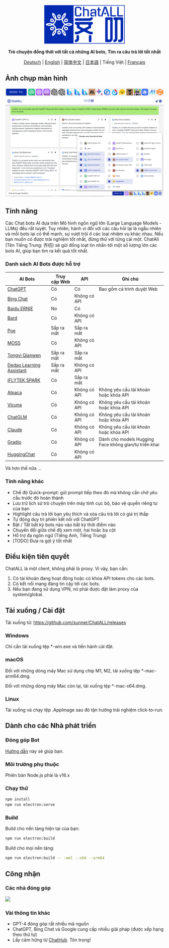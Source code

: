 <div align="center">
  <img src="src/assets/logo-cover.png" width=256></img>
  <p><strong>Trò chuyện đồng thời với tất cả những AI bots, Tìm ra câu trả lời tốt nhất </strong></p>

[Deutsch](README_DE-DE.md) | [English](README.md) | [简体中文](README_ZH-CN.md) | [日本語](README_JA-JP.md) | Tiếng Việt | [Français](README_FR-FR.md)

</div>

## Ảnh chụp màn hình

![Screenshot](screenshots/screenshot-2.png?raw=true)
![Screenshot](screenshots/screenshot-1.png?raw=true)

## Tính năng 

Các Chat bots AI dựa trên Mô hình ngôn ngữ lớn (Large Language Models - LLMs) đều rất tuyệt. Tuy nhiên, hành vi đối với các câu hỏi lại là ngẫu nhiên và mỗi bots lại có thế mạnh, sự vượt trội ở các loại nhiệm vụ khác nhau. Nếu bạn muốn có được trải nghiệm tốt nhất, đừng thử với từng cái một. ChatAll (Tên Tiếng Trung: 齐叨) sẽ gửi đồng loạt tin nhắn tới một số lượng lớn các bots AI, giúp bạn tìm ra kết quả tốt nhất.

### Danh sách AI Bots được hỗ trợ

| AI Bots                                                      | Truy cập Web  | API         | Ghi chú                                       |
| ------------------------------------------------------------ | ----------- | ----------- | ------------------------------------------- |
| [ChatGPT](https://chat.openai.com)                           | Có         | Có         | Bao gồm cả trình duyệt Web                       |
| [Bing Chat](https://www.bing.com/new)                        | Có         | Không có API      |                                             |
| [Baidu ERNIE](https://yiyan.baidu.com/)                      | No          | Có         |                                             |
| [Bard](https://bard.google.com/)                             | Có         | Không có API      |                                             |
| [Poe](https://poe.com/)                                      | Sắp ra mắt | Sắp ra mắt |                                             |
| [MOSS](https://moss.fastnlp.top/)                            | Có         | Không có API      |                                             |
| [Tongyi Qianwen](http://tongyi.aliyun.com/)                  | Sắp ra mắt | Sắp ra mắt |                                             |
| [Dedao Learning Assistant](https://ai.dedao.cn/)             | Sắp ra mắt | Không có API      |                                             |
| [iFLYTEK SPARK](http://xinghuo.xfyun.cn/)                    | Có         | Sắp ra mắt |                                             |
| [Alpaca](https://crfm.stanford.edu/2023/03/13/alpaca.html)   | Có         | Không có API      | Không yêu cầu tài khoản hoặc khóa API                |
| [Vicuna](https://lmsys.org/blog/2023-03-30-vicuna/)          | Có         | Không có API      | Không yêu cầu tài khoản hoặc khóa API                |
| [ChatGLM](https://chatglm.cn/blog)                           | Có         | Không có API      | Không yêu cầu tài khoản hoặc khóa API                |
| [Claude](https://www.anthropic.com/index/introducing-claude) | Có         | Không có API      | Không yêu cầu tài khoản hoặc khóa API                |
| [Gradio](https://gradio.app/)                                | Có         | Không có API      | Dành cho models Hugging Face không gian/tự triển khai |
| [HuggingChat](https://huggingface.co/chat/)                  | Có         | Không có API      |                                             |

Và hơn thế nữa ...

### Tính năng khác

- Chế độ Quick-prompt: gửi prompt tiếp theo đó mà không cần chờ yêu cầu trước đó hoàn thành
- Lưu trữ lịch sử trò chuyện trên máy tính cục bộ, bảo vệ quyền riêng tư của bạn
- Highlight câu trả lời bạn yêu thích và xóa câu trả lời có giá trị thấp
- Tự động duy trì phiên kết nối với ChatGPT
- Bật / Tắt bất kỳ bots nào vào bất kỳ thời điểm nào
- Chuyển đổi giữa chế độ xem một, hai hoặc ba cột
- Hỗ trợ đa ngôn ngữ (Tiếng Anh, Tiếng Trung)
- [TODO] Đưa ra gợi ý tốt nhất

## Điều kiện tiên quyết

ChatALL là một client, không phải là proxy. Vì vậy, bạn cần:

1. Có tài khoản đang hoạt động hoặc có khóa API tokens cho các bots.
2. Có kết nối mạng đáng tin cậy tới các bots.
3. Nếu bạn đang sử dụng VPN, nó phải được đặt làm proxy của system/global.

## Tải xuống / Cài đặt

Tải xuống từ: https://github.com/sunner/ChatALL/releases

### Windows

Chỉ cần tải xuống tệp \*-win.exe và tiến hành cài đặt.

### macOS

Đối với những dòng máy Mac sử dụng chip M1, M2, tải xuống tệp \*-mac-arm64.dmg.

Đối với những dòng máy Mac còn lại, tải xuống tệp \*-mac-x64.dmg.

### Linux

Tải xuống và chạy tệp .AppImage sau đó tận hưởng trải nghiệm click-to-run.

## Dành cho các Nhà phát triển

### Đóng góp Bot

[Hướng dẫn](https://github.com/sunner/ChatALL/wiki/%E5%A6%82%E4%BD%95%E6%B7%BB%E5%8A%A0%E4%B8%80%E4%B8%AA%E6%96%B0%E7%9A%84-AI-%E5%AF%B9%E8%AF%9D%E6%9C%BA%E5%99%A8%E4%BA%BA) này sẽ giúp bạn.

### Môi trường phụ thuộc

Phiên bản Node.js phải là v16.x

### Chạy thử

```bash
npm install
npm run electron:serve
```

### Build

Build cho nền tảng hiện tại của bạn:

```bash
npm run electron:build
```

Build cho mọi nền tảng:

```bash
npm run electron:build -- -wml --x64 --arm64
```

## Công nhận

### Các nhà đóng góp

<a href="https://github.com/sunner/ChatALL/graphs/contributors">
  <img src="https://contrib.rocks/image?repo=sunner/ChatALL" />
</a>

### Vài thông tin khác



- GPT-4 đóng góp rất nhiều mã nguồn
- ChatGPT, Bing Chat và Google cung cấp nhiều giải pháp (được xếp hạng theo thứ tự)
- Lấy cảm hứng từ [ChatHub](https://github.com/chathub-dev/chathub). Tôn trọng!